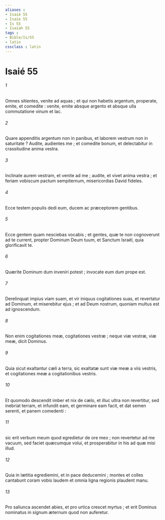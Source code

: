 ```yaml
---
aliases : 
- Isaié 55
- Isaïe 55
- Is 55
- Isaiah 55
tags : 
- Bible/Is/55
- latin
cssclass : latin
---
```


# Isaié 55

###### 1
Omnes sitientes, venite ad aquas ; et qui non habetis argentum, properate, emite, et comedite : venite, emite absque argento et absque ulla commutatione vinum et lac.
###### 2
Quare appenditis argentum non in panibus, et laborem vestrum non in saturitate ? Audite, audientes me ; et comedite bonum, et delectabitur in crassitudine anima vestra.
###### 3
Inclinate aurem vestram, et venite ad me ; audite, et vivet anima vestra ; et feriam vobiscum pactum sempiternum, misericordias David fideles.
###### 4
Ecce testem populis dedi eum, ducem ac præceptorem gentibus.
###### 5
Ecce gentem quam nesciebas vocabis ; et gentes, quæ te non cognoverunt ad te current, propter Dominum Deum tuum, et Sanctum Israël, quia glorificavit te.
###### 6
Quærite Dominum dum inveniri potest ; invocate eum dum prope est.
###### 7
Derelinquat impius viam suam, et vir iniquus cogitationes suas, et revertatur ad Dominum, et miserebitur ejus ; et ad Deum nostrum, quoniam multus est ad ignoscendum.
###### 8
Non enim cogitationes meæ, cogitationes vestræ ; neque viæ vestræ, viæ meæ, dicit Dominus.
###### 9
Quia sicut exaltantur cæli a terra, sic exaltatæ sunt viæ meæ a viis vestris, et cogitationes meæ a cogitationibus vestris.
###### 10
Et quomodo descendit imber et nix de cælo, et illuc ultra non revertitur, sed inebriat terram, et infundit eam, et germinare eam facit, et dat semen serenti, et panem comedenti :
###### 11
sic erit verbum meum quod egredietur de ore meo ; non revertetur ad me vacuum, sed faciet quæcumque volui, et prosperabitur in his ad quæ misi illud.
###### 12
Quia in lætitia egrediemini, et in pace deducemini ; montes et colles cantabunt coram vobis laudem et omnia ligna regionis plaudent manu.
###### 13
Pro saliunca ascendet abies, et pro urtica crescet myrtus ; et erit Dominus nominatus in signum æternum quod non auferetur.
